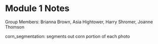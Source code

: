 # Module 1 Notes
Group Members: Brianna Brown, Asia Hightower, Harry Shromer, Joanne Thomson

corn_segmentation: segments out corn portion of each photo